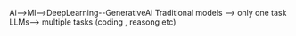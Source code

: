 Ai-->Ml-->DeepLearning--GenerativeAi
Traditional models --> only one task 
LLMs--> multiple tasks (coding , reasong etc)